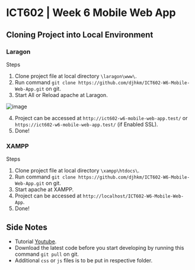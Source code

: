 # ICT602 | Week 6 Mobile Web App

## Cloning Project into Local Environment

### Laragon

Steps
1. Clone project file at local directory `\laragon\www\`.
2. Run command `git clone https://github.com/djhkm/ICT602-W6-Mobile-Web-App.git` on git.
3. Start All or Reload apache at Laragon.

![image](https://user-images.githubusercontent.com/53145086/143766915-fa494682-f1f2-4e1e-996d-bfbcfd39a522.png)

4. Project can be accessed at `http://ict602-w6-mobile-web-app.test/` or `https://ict602-w6-mobile-web-app.test/` (if Enabled SSL).
5. Done!

### XAMPP

Steps
1. Clone project file at local directory `\xampp\htdocs\`.
2. Run command `git clone https://github.com/djhkm/ICT602-W6-Mobile-Web-App.git` on git.
3. Start apache at XAMPP.
4. Project can be accessed at `http://localhost/ICT602-W6-Mobile-Web-App`.
5. Done!

## Side Notes

- Tutorial [Youtube](https://youtube.com/playlist?list=PLdWygvf7_YnA5oPGw7Z4_7LM7RrDhE8-S).
- Download the latest code before you start developing by running this command `git pull` on git.
- Additional `css` or `js` files is to be put in respective folder.
